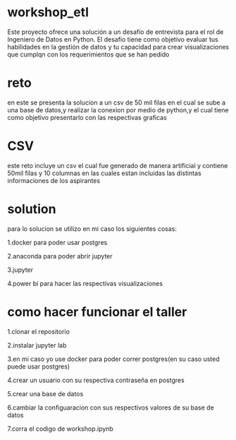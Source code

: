 # workshop_etl
Este proyecto ofrece una solución a un desafío de entrevista para el rol de Ingeniero de Datos en Python. El desafío tiene como objetivo evaluar tus habilidades en la gestión de datos y tu capacidad para crear visualizaciones que cumplqn con los requerimientos que se han pedido

# reto
en este se presenta la solucion a un csv de 50 mil filas en el cual se sube a una base de datos,y realizar la conexion por medio de python,y el cual tiene como objetivo presentarlo con las respectivas graficas

# CSV
este reto incluye  un csv el cual fue generado de manera artificial y contiene 50mil filas y 10 columnas en las cuales estan incluidas las distintas informaciones de los aspirantes

# solution
para lo solucion se utilizo en mi caso los siguientes cosas:

1.docker para poder usar postgres

2.anaconda para poder abrir jupyter

3.jupyter 

4.power bi para hacer las respectivas visualizaciones

# como hacer funcionar el taller
1.clonar el repositorio 

2.instalar jupyter lab

3.en mi caso yo use docker para poder correr postgres(en su caso usted puede usar postgres)

4.crear un usuario con su respectiva contraseña en postgres

5.crear una base de datos 

6.cambiar la configuaracion con sus respectivos valores de su base de datos

7.corra el codigo  de workshop.ipynb
